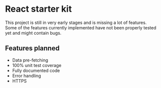 # React starter kit

This project is still in very early stages and is missing a lot of features.
Some of the features currently implemented have not been properly tested yet and might contain bugs.

## Features planned
- Data pre-fetching
- 100% unit test coverage
- Fully documented code
- Error handling
- HTTPS
